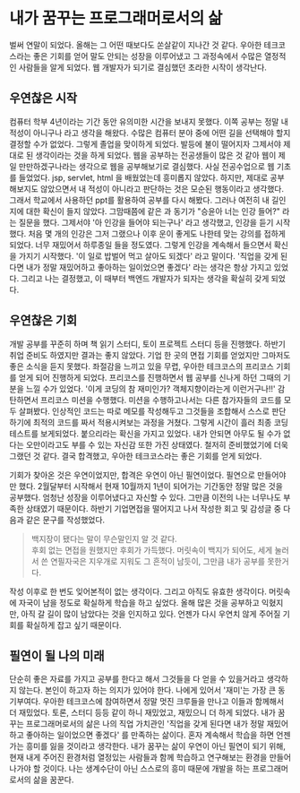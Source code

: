 # 내가 꿈꾸는 프로그래머로서의 삶

 벌써 연말이 되었다. 올해는 그 어떤 때보다도 쏜살같이 지나간 것 같다. 우아한 테크코스라는 좋은 기회를 얻어 말도 안되는 성장을 이루어냈고 그 과정속에서 수많은 열정적인 사람들을 알게 되었다. 웹 개발자가 되기로 결심했던 초라한 시작이 생각난다.  

## 우연찮은 시작

 컴퓨터 학부 4년이라는 기간 동안 유의미한 시간을 보내지 못했다. 이쪽 공부는 정말 내 적성이 아니구나 라고 생각을 해왔다. 수많은 컴퓨터 분야 중에 어떤 길을 선택해야 할지 결정할 수가 없었다. 그렇게 졸업을 맞이하게 되었다. 발등에 불이 떨어지자 그제서야 제대로 된 생각이라는 것을 하게 되었다. 웹을 공부하는 전공생들이 많은 것 같아 웹이 제일 만만하겠구나라는 생각으로 웹을 공부해보기로 결심했다. 사실 전공수업으로 웹 기초를 들었었다. jsp, servlet, html 을 배웠었는데 흥미롭지 않았다. 하지만, 제대로 공부해보지도 않았으면서 내 적성이 아니라고 판단하는 것은 모순된 행동이라고 생각했다. 그래서 학교에서 사용하던 ppt를 활용하여 공부를 다시 해봤다. 그러나 여전히 내 길인지에 대한 확신이 들지 않았다. 그맘때쯤에 같은 과 동기가 "승윤아 너는 인강 들어?" 라는 질문을 했다. 그제서야 '아 인강을 들어야 되는구나' 라고 생각했고, 인강을 듣기 시작했다. 처음 몇 개의 인강은 그저 그랬으나 이후 운이 좋게도 나한테 맞는 강의를 접하게 되었다. 너무 재밌어서 하루종일 들을 정도였다. 그렇게 인강을 계속해서 들으면서 확신을 가지기 시작했다. '이 일로 밥벌어 먹고 살아도 되겠다' 라고 말이다. '직업을 갖게 된다면 내가 정말 재밌어하고 좋아하는 일이었으면 좋겠다' 라는 생각은 항상 가지고 있었다. 그리고 나는 결정했고, 이 때부터 백엔드 개발자가 되자는 생각을 확실히 갖게 되었다.  

## 우연찮은 기회

 개발 공부를 꾸준히 하며 책 읽기 스터디, 토이 프로젝트 스터디 등을 진행했다. 하반기 취업 준비도 하였지만 결과는 좋지 않았다. 기업 한 곳의 면접 기회를 얻었지만 그마저도 좋은 소식을 듣지 못했다. 좌절감을 느끼고 있을 무렵, 우아한 테크코스의 프리코스 기회를 얻게 되어 진행하게 되었다. 프리코스를 진행하면서 웹 공부를 신나게 하던 그때의 기분을 느낄 수가 있었다. '이게 코딩의 참 재미인가? 객체지향이라는게 이런거구나!!' 감탄하면서 프리코스 미션을 수행했다. 미션을 수행하고나서는 다른 참가자들의 코드를 모두 살펴봤다. 인상적인 코드는 따로 메모를 작성해두고 그것들을 조합해서 스스로 판단하기에 최적의 코드를 짜서 적용시켜보는 과정을 거쳤다. 그렇게 시간이 흘러 최종 코딩테스트를 보게되었다. 붙으리라는 확신을 가지고 있었다. 내가 안되면 아무도 될 수가 없다는 오만이라고도 부를 수 있는 자신감 또한 가진 상태였다. 철저히 준비했었기에 더욱 그랬던 것 같다. 결국 합격했고, 우아한 테크코스라는 좋은 기회를 얻게 되었다.  

 기회가 찾아온 것은 우연이었지만, 합격은 우연이 아닌 필연이었다. 필연으로 만들어야만 했다. 2월달부터 시작해서 현재 10월까지 1년이 되어가는 기간동안 정말 많은 것을 공부했다. 엄청난 성장을 이루어냈다고 자신할 수 있다. 그만큼 이전의 나는 너무나도 부족한 상태였기 때문이다. 하반기 기업면접을 떨어지고 나서 작성한 회고 및 감성글 중 다음과 같은 문구를 작성했었다.  

> 백지장이 됐다는 말이 무슨말인지 알 것 같다.  
> 후회 없는 면접을 원했지만 후회가 가득했다.
> 머릿속이 백지가 되어도, 세게 눌러서 쓴 연필자국은 지우개로 지워도 그 흔적이 남듯이, 그만큼 내가 공부를 못한거다.

 작성 이후로 한 번도 잊어본적이 없는 생각이다. 그리고 아직도 유효한 생각이다. 머릿속에 자국이 남을 정도로 확실하게 학습을 하고 싶었다. 올해 많은 것을 공부하고 익혔지만, 아직 갈 길이 많이 남았다는 것을 인지하고 있다. 언젠가 다시 우연치 않게 주어질 기회를 확실하게 잡고 싶기 때문이다.

## 필연이 될 나의 미래

 단순히 좋은 자료를 가지고 공부를 한다고 해서 그것들을 다 얻을 수 있을거라고 생각하지 않는다. 본인이 하고자 하는 의지가 있어야 한다. 나에게 있어서 '재미'는 가장 큰 동기부여다. 우아한 테크코스에 참여하면서 정말 멋진 크루들을 만나고 이들과 함께해서 더 재밌었다. 토론, 스터디 등등 같이 하니 재밌었고, 재밌으니 더 하게 되었다. 내가 꿈꾸는 프로그래머로서의 삶은 나의 직업 가치관인 '직업을 갖게 된다면 내가 정말 재밌어하고 좋아하는 일이었으면 좋겠다' 를 만족하는 삶이다. 혼자 계속해서 학습을 하면 언젠가는 흥미를 잃을 것이라고 생각한다. 내가 꿈꾸는 삶이 우연이 아닌 필연이 되기 위해, 현재 내게 주어진 환경처럼 열정있는 사람들과 함께 학습하고 연구해보는 환경을 만들어 나가야 할 것이다. 나는 생계수단이 아닌 스스로의 흥미 때문에 개발을 하는 프로그래머로서의 삶을 꿈꾼다.  

